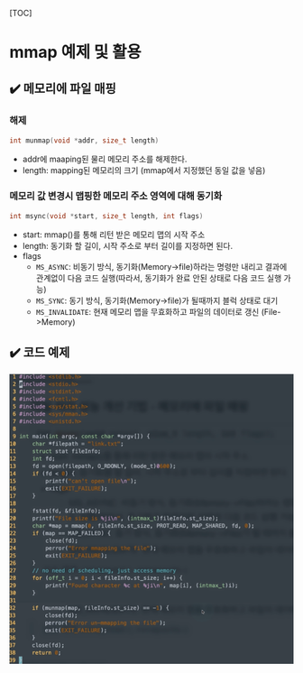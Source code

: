 [TOC]

# mmap 예제 및 활용

## :heavy_check_mark: 메모리에 파일 매핑

### 해제

```c
int munmap(void *addr, size_t length)
```

- addr에 maaping된 물리 메모리 주소를 해제한다.
- length: mapping된 메모리의 크기 (mmap에서 지정했던 동일 값을 넣음)



### 메모리 값 변경시 맵핑한 메모리 주소 영역에 대해 동기화

```c
int msync(void *start, size_t length, int flags)
```

- start: mmap()를 통해 리턴 받은 메모리 맵의 시작 주소
- length: 동기화 할 길이, 시작 주소로 부터 길이를 지정하면 된다.
- flags
  - `MS_ASYNC`: 비동기 방식, 동기화(Memory->file)하라는 명령만 내리고 결과에 관계없이 다음 코드 실행(따라서, 동기화가 완료 안된 상태로 다음 코드 실행 가능)
  - `MS_SYNC`: 동기 방식, 동기화(Memory->file)가 될때까지 블럭 상태로 대기
  - `MS_INVALIDATE`: 현재 메모리 맵을 무효화하고 파일의 데이터로 갱신 (File->Memory)





## :heavy_check_mark: 코드 예제

![1615700800801](assets/1615700800801.png)




